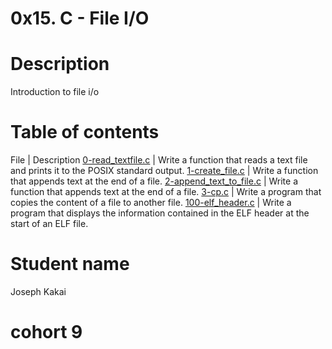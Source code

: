# 0x15. C - File I/O

# Description
Introduction to file i/o

# Table of contents
File | Description
[0-read_textfile.c](./0-read_textfile.c) | Write a function that reads a text file and prints it to the POSIX standard output.
[1-create_file.c](./1-create_file.c) | Write a function that appends text at the end of a file.
[2-append_text_to_file.c](./2-append_text_to_file.c) | Write a function that appends text at the end of a file.
[3-cp.c](./3-cp.c) | Write a program that copies the content of a file to another file.
[100-elf_header.c](./100-elf_header.c) | Write a program that displays the information contained in the ELF header at the start of an ELF file.

# Student name
Joseph Kakai
# cohort 9
